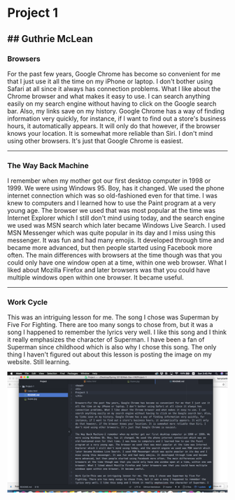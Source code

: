 <head>
<h1>
Project 1
</h1>
<h2>
## Guthrie McLean
</h2>

### Browsers
For the past few years, Google Chrome has become so convenient for me that I just use it all the time on my iPhone or laptop. I don't bother using Safari at all since it always has connection problems. What I like about the Chrome browser and what makes it easy to use. I can search anything easily on my search engine without having to click on the Google search bar. Also, my links save on my history. Google Chrome has a way of finding information very quickly, for instance, if I want to find out a store's business hours, it automatically appears. It will only do that however, if the browser knows your location. It is somewhat more reliable than Siri. I don't mind using other browsers. It's just that Google Chrome is easiest.
***
### The Way Back Machine
I remember when my mother got our first desktop computer in 1998 or 1999. We were using Windows 95. Boy, has it changed. We used the phone internet connection which was so old-fashioned even for that time. I was knew to computers and I learned how to use the Paint program at a very young age. The browser we used that was most popular at the time was Internet Explorer which I still don't mind using today, and the search engine we used was MSN search which later became Windows Live Search. I used MSN Messenger which was quite popular in its day and I miss using this messenger. It was fun and had many emojis. It developed through time and became more advanced, but then people started using Facebook more often. The main differences with browsers at the time though was that you could only have one window open at a time, within one web browser. What I liked about Mozilla Firefox and later browsers was that you could have multiple windows open within one browser. It became useful.
***
### Work Cycle
This was an intriguing lesson for me. The song I chose was Superman by Five For Fighting. There are too many songs to chose from, but it was a song I happened to remember the lyrics very well. I like this song and I think it really emphasizes the character of Superman. I have been a fan of Superman since childhood which is also why I chose this song. The only thing I haven't figured out about this lesson is posting the image on my website. Still learning.

![screenshot](https://github.com/Gu3ree/Web-Dev-HW/blob/master/Project-1/Screen%20Shot%202018-05-06%20at%203.45.32%20PM.png)
